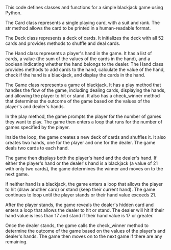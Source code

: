 This code defines classes and functions for a simple blackjack game using Python.

The Card class represents a single playing card, with a suit and rank. The str method allows the card to be printed in a human-readable format.

The Deck class represents a deck of cards. It initializes the deck with all 52 cards and provides methods to shuffle and deal cards.

The Hand class represents a player's hand in the game. It has a list of cards, a value (the sum of the values of the cards in the hand), and a boolean indicating whether the hand belongs to the dealer. The Hand class provides methods to add cards to the hand, calculate the value of the hand, check if the hand is a blackjack, and display the cards in the hand.

The Game class represents a game of blackjack. It has a play method that handles the flow of the game, including dealing cards, displaying the hands, and allowing the player to hit or stand. It also has a check_winner method that determines the outcome of the game based on the values of the player's and dealer's hands.

In the play method, the game prompts the player for the number of games they want to play. The game then enters a loop that runs for the number of games specified by the player.

Inside the loop, the game creates a new deck of cards and shuffles it. It also creates two hands, one for the player and one for the dealer. The game deals two cards to each hand.

The game then displays both the player's hand and the dealer's hand. If either the player's hand or the dealer's hand is a blackjack (a value of 21 with only two cards), the game determines the winner and moves on to the next game.

If neither hand is a blackjack, the game enters a loop that allows the player to hit (draw another card) or stand (keep their current hand). The game continues to loop until the player stands or their hand value exceeds 21.

After the player stands, the game reveals the dealer's hidden card and enters a loop that allows the dealer to hit or stand. The dealer will hit if their hand value is less than 17 and stand if their hand value is 17 or greater.

Once the dealer stands, the game calls the check_winner method to determine the outcome of the game based on the values of the player's and dealer's hands. The game then moves on to the next game if there are any remaining.



